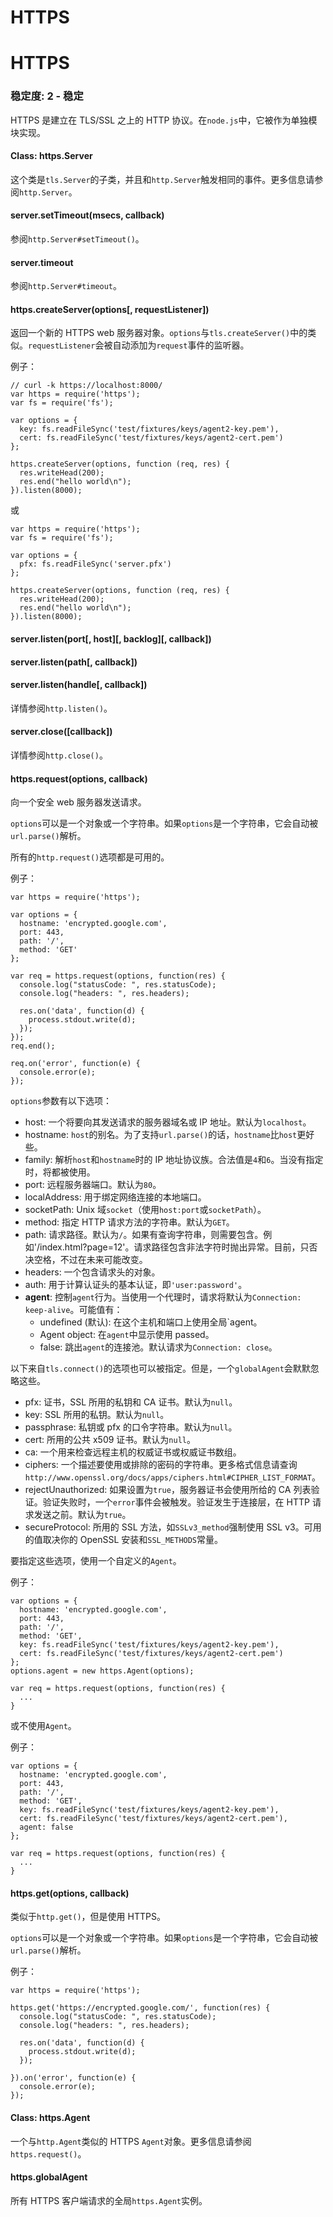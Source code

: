 # HTTPS

# HTTPS

### 稳定度: 2 - 稳定

HTTPS 是建立在 TLS/SSL 之上的 HTTP 协议。在`node.js`中，它被作为单独模块实现。

#### Class: https.Server

这个类是`tls.Server`的子类，并且和`http.Server`触发相同的事件。更多信息请参阅`http.Server`。

#### server.setTimeout(msecs, callback)

参阅`http.Server#setTimeout()`。

#### server.timeout

参阅`http.Server#timeout`。

#### https.createServer(options[, requestListener])

返回一个新的 HTTPS web 服务器对象。`options`与`tls.createServer()`中的类似。`requestListener`会被自动添加为`request`事件的监听器。

例子：

```
// curl -k https://localhost:8000/
var https = require('https');
var fs = require('fs');

var options = {
  key: fs.readFileSync('test/fixtures/keys/agent2-key.pem'),
  cert: fs.readFileSync('test/fixtures/keys/agent2-cert.pem')
};

https.createServer(options, function (req, res) {
  res.writeHead(200);
  res.end("hello world\n");
}).listen(8000); 
```

或

```
var https = require('https');
var fs = require('fs');

var options = {
  pfx: fs.readFileSync('server.pfx')
};

https.createServer(options, function (req, res) {
  res.writeHead(200);
  res.end("hello world\n");
}).listen(8000); 
```

#### server.listen(port[, host][, backlog][, callback])

#### server.listen(path[, callback])

#### server.listen(handle[, callback])

详情参阅`http.listen()`。

#### server.close([callback])

详情参阅`http.close()`。

#### https.request(options, callback)

向一个安全 web 服务器发送请求。

`options`可以是一个对象或一个字符串。如果`options`是一个字符串，它会自动被`url.parse()`解析。

所有的`http.request()`选项都是可用的。

例子：

```
var https = require('https');

var options = {
  hostname: 'encrypted.google.com',
  port: 443,
  path: '/',
  method: 'GET'
};

var req = https.request(options, function(res) {
  console.log("statusCode: ", res.statusCode);
  console.log("headers: ", res.headers);

  res.on('data', function(d) {
    process.stdout.write(d);
  });
});
req.end();

req.on('error', function(e) {
  console.error(e);
}); 
```

`options`参数有以下选项：

*   host: 一个将要向其发送请求的服务器域名或 IP 地址。默认为`localhost`。
*   hostname: `host`的别名。为了支持`url.parse()`的话，`hostname`比`host`更好些。
*   family: 解析`host`和`hostname`时的 IP 地址协议族。合法值是`4`和`6`。当没有指定时，将都被使用。
*   port: 远程服务器端口。默认为`80`。
*   localAddress: 用于绑定网络连接的本地端口。
*   socketPath: Unix 域`socket`（使用`host:port`或`socketPath`）。
*   method: 指定 HTTP 请求方法的字符串。默认为`GET`。
*   path: 请求路径。默认为`/`。如果有查询字符串，则需要包含。例如'/index.html?page=12'。请求路径包含非法字符时抛出异常。目前，只否决空格，不过在未来可能改变。
*   headers: 一个包含请求头的对象。
*   auth: 用于计算认证头的基本认证，即`'user:password'`。
*   **agent**: 控制`agent`行为。当使用一个代理时，请求将默认为`Connection: keep-alive`。可能值有：
    *   undefined (默认): 在这个主机和端口上使用全局`agent。
    *   Agent object: 在`agent`中显示使用 passed。
    *   false: 跳出`agent`的连接池。默认请求为`Connection: close`。

以下来自`tls.connect()`的选项也可以被指定。但是，一个`globalAgent`会默默忽略这些。

*   pfx: 证书，SSL 所用的私钥和 CA 证书。默认为`null`。
*   key: SSL 所用的私钥。默认为`null`。
*   passphrase: 私钥或 pfx 的口令字符串。默认为`null`。
*   cert: 所用的公共 x509 证书。默认为`null`。
*   ca: 一个用来检查远程主机的权威证书或权威证书数组。
*   ciphers: 一个描述要使用或排除的密码的字符串。更多格式信息请查询`http://www.openssl.org/docs/apps/ciphers.html#CIPHER_LIST_FORMAT`。
*   rejectUnauthorized: 如果设置为`true`，服务器证书会使用所给的 CA 列表验证。验证失败时，一个`error`事件会被触发。验证发生于连接层，在 HTTP 请求发送之前。默认为`true`。
*   secureProtocol: 所用的 SSL 方法，如`SSLv3_method`强制使用 SSL v3。可用的值取决你的 OpenSSL 安装和`SSL_METHODS`常量。

要指定这些选项，使用一个自定义的`Agent`。

例子：

```
var options = {
  hostname: 'encrypted.google.com',
  port: 443,
  path: '/',
  method: 'GET',
  key: fs.readFileSync('test/fixtures/keys/agent2-key.pem'),
  cert: fs.readFileSync('test/fixtures/keys/agent2-cert.pem')
};
options.agent = new https.Agent(options);

var req = https.request(options, function(res) {
  ...
} 
```

或不使用`Agent`。

例子：

```
var options = {
  hostname: 'encrypted.google.com',
  port: 443,
  path: '/',
  method: 'GET',
  key: fs.readFileSync('test/fixtures/keys/agent2-key.pem'),
  cert: fs.readFileSync('test/fixtures/keys/agent2-cert.pem'),
  agent: false
};

var req = https.request(options, function(res) {
  ...
} 
```

#### https.get(options, callback)

类似于`http.get()`，但是使用 HTTPS。

`options`可以是一个对象或一个字符串。如果`options`是一个字符串，它会自动被`url.parse()`解析。

例子：

```
var https = require('https');

https.get('https://encrypted.google.com/', function(res) {
  console.log("statusCode: ", res.statusCode);
  console.log("headers: ", res.headers);

  res.on('data', function(d) {
    process.stdout.write(d);
  });

}).on('error', function(e) {
  console.error(e);
}); 
```

#### Class: https.Agent

一个与`http.Agent`类似的 HTTPS `Agent`对象。更多信息请参阅`https.request()`。

#### https.globalAgent

所有 HTTPS 客户端请求的全局`https.Agent`实例。